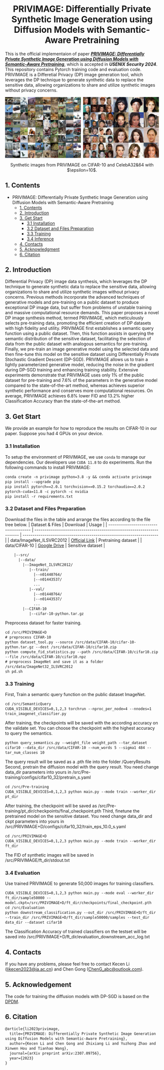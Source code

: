 <div align=center>
  
# PRIVIMAGE: Differentially Private Synthetic Image Generation using Diffusion Models with Semantic-Aware Pretraining
</div>

This is the official implementaion of paper [***PRIVIMAGE: Differentially Private Synthetic Image Generation using Diffusion Models with Semantic-Aware Pretraining***](https://arxiv.org/abs/2311.12850), which is accepted in ***USENIX Security 2024***. This repository contains Pytorch training code and evaluation code. PRIVIMAGE is a Differetial Privacy (DP) image generation tool, which leverages the DP technique to generate synthetic data to replace the sensitive data, allowing organizations to share and utilize synthetic images without privacy concerns.

<div align=center>
<img src="./sample1.png" width = "600" alt="Synthetic images by PRIVIMAGE with epsilon=10" align=center />
</div>

<p align="center">Synthetic images from PRIVIMAGE on CIFAR-10 and CelebA32&64 with $\epsilon=10$.</p>

## 1. Contents
- PRIVIMAGE: Differentially Private Synthetic Image Generation using Diffusion Models with Semantic-Aware Pretraining
  - [1. Contents](#1-contents)
  - [2. Introduction](#2-introduction)
  - [3. Get Start](#3-get-start)
    - [3.1 Installation](#31-installation)
    - [3.2 Dataset and Files Preparation](#32-dataset-and-files-preparation)
    - [3.3 Training](#33-training)
    - [3.4 Inference](#34-inference)
  - [4. Contacts](#4-contacts)
  - [5. Acknowledgment](#5-acknowledgment)
  - [6. Citation](#6-citation)

## 2. Introduction

Differential Privacy (DP) image data synthesis, which leverages the DP technique to generate synthetic data to replace the sensitive data, allowing organizations to share and utilize synthetic images without privacy concerns. Previous methods incorporate the advanced techniques of generative models and pre-training on a public dataset to produce exceptional DP image data, but suffer from problems of unstable training and massive computational resource demands. This paper proposes a novel DP image synthesis method, termed PRIVIMAGE, which meticulously selects pre-training data, promoting the efficient creation of DP datasets with high fidelity and utility. PRIVIMAGE first establishes a semantic query function using a public dataset. Then, this function assists in querying
the semantic distribution of the sensitive dataset, facilitating the selection of data from the public dataset with analogous semantics for pre-training. Finally, we pre-train an image generative model using the selected data and then fine-tune this model on the sensitive dataset using Differentially Private Stochastic Gradient Descent (DP-SGD). PRIVIMAGE allows us to train a lightly parameterized generative model, reducing the noise in the gradient during DP-SGD training and enhancing training stability. Extensive experiments demonstrate that PRIVIMAGE uses only 1% of the public dataset for pre-training and 7.6% of the parameters in the generative model compared to the state-of-the-art method, whereas achieves superior synthetic performance and conserves more computational resources. On average, PRIVIMAGE achieves 6.8% lower FID and 13.2% higher Classification Accuracy than the state-of-the-art method.

## 3. Get Start
We provide an example for how to reproduce the results on CIFAR-10 in our paper. Suppose you had 4 GPUs on your device.

### 3.1 Installation

To setup the environment of PRIVIMAGE, we use `conda` to manage our dependencies. Our developers use `CUDA 11.8` to do experiments. Run the following commands to install PRIVIMAGE:
 ```
conda create -n privimage python=3.8 -y && conda activate privimage
pip install --upgrade pip
pip install pytorch==2.0.1 torchvision==0.15.2 torchaudio==2.0.2 pytorch-cuda=11.8 -c pytorch -c nvidia
pip install -r requirements.txt 
 ```

### 3.2 Dataset and Files Preparation
Download the files in the table and arrange the files according to the file tree below.
  | Dataset & Files                        | Download                                                               | Usage                                                                 |
  | -------------------------------------- | ---------------------------------------------------------------------- | --------------------------------------------------------------------- |
  | data/ImageNet_ILSVRC2012             | [Official Link](http://image-net.org/)                        | Pretraining dataset                                                     |
  | data/CIFAR-10                   | [Google Drive](https://drive.google.com/file/d/1pSwaN0Tn7Y2D6EOpkj3A1N8LEYR277Aw/view?usp=drive_link)      | Sensitive dataset                                        |

```text
    |--src/
      |--data/
        |--ImageNet_ILSVRC2012/
           |--train/
             |--n01440764/
             |--n01443537/
             ...
           |--val/
             |--n01440764/
             |--n01443537/
             ...
        |--CIFAR-10
           |--cifar-10-python.tar.gz
```
Preprocess dataset for faster training.
```
cd /src/PRIVIMAGE+D
# preprocess CIFAR-10
python dataset_tool.py --source /src/data/CIFAR-10/cifar-10-python.tar.gz --dest /src/data/CIFAR-10/cifar10.zip
python compute_fid_statistics.py --path /src/data/CIFAR-10/cifar10.zip --file /src/data/CIFAR-10/cifar10.npz
# preprocess ImageNet and save it as a folder /src/data/ImageNet32_ILSVRC2012
sh pd.sh
```

### 3.3 Training
First, Train a semantic query function on the public dataset ImageNet.
```
cd /src/SemanticQuery
CUDA_VISIBLE_DEVICES=0,1,2,3 torchrun --nproc_per_node=4 --nnodes=1 train_imagenet_classifier.py
```
After training, the checkpoints will be saved with the according accuracy on the validate set. You can choose the checkpoint with the highest accuracy to query the semantics.
```
python query_semantics.py --weight_file weight_path --tar_dataset cifar10 --data_dir /src/data/CIFAR-10 --num_words 5 --sigma1 484 --tar_num_classes 10
```
The query result will be saved as a .pth file into the folder /QueryResults
Second, pretrain the diffusion model with the query result. You need change data_dir parameters into yours in /src/Pre-training/configs/cifar10_32/pretrain_s.yaml
```
cd /src/Pre-training
CUDA_VISIBLE_DEVICES=0,1,2,3 python main.py --mode train --worker_dir pt_dir
```
After training, the checkpoint will be saved as /src/Pre-training/pt_dir/checkpoints/final_checkpoint.pth
Third, finetune the pretrained model on the sensitive dataset. You need change data_dir and ckpt parameters into yours in /src/PRIVIMAGE+D/configs/cifar10_32/train_eps_10.0_s.yaml
```
cd /src/PRIVIMAGE+D
CUDA_VISIBLE_DEVICES=0,1,2,3 python main.py --mode train --worker_dir ft_dir
```
The FID of synthetic images will be saved in /src/PRIVIMAGE/ft_dir/stdout.txt
### 3.4 Evaluation
Use trained PRIVIMAGE to generate 50,000 images for training classifiers.
```
CUDA_VISIBLE_DEVICES=0,1,2,3 python main.py --mode eval --worker_dir ft_dir/sample50000 -- model.ckpt=/src/PRIVIMAGE+D/ft_dir/checkpoints/final_checkpoint.pth
cd /src/Evaluation
python downstream_classification.py --out_dir /src/PRIVIMAGE+D/ft_dir --train_dir /src/PRIVIMAGE+D/ft_dir/sample50000/samples --test_dir data_dir --dataset cifar10
```
The Classification Accuracy of trained classifiers on the testset will be saved into /src/PRIVIMAGE+D/ft_dir/evaluation_downstream_acc_log.txt

## 4. Contacts
If you have any problems, please feel free to contact Kecen Li (likecen2023@ia.ac.cn) and Chen Gong (ChenG_abc@outlook.com).

## 5. Acknowledgement
The code for training the diffusion models with DP-SGD is based on the [DPDM](https://github.com/nv-tlabs/DPDM).

## 6. Citation

```text
@article{li2023privimage,
  title={PRIVIMAGE: Differentially Private Synthetic Image Generation using Diffusion Models with Semantic-Aware Pretraining},
  author={Kecen Li and Chen Gong and Zhixiang Li and Yuzhong Zhao and Xinwen Hou and Tianhao Wang},
  journal={arXiv preprint arXiv:2307.09756},
  year={2023}
}
```
